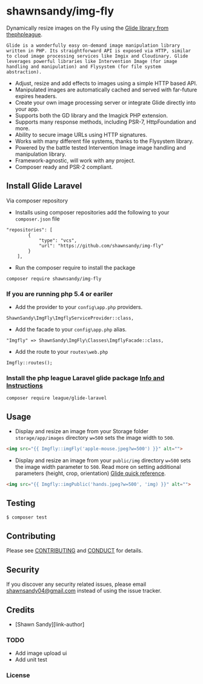 # shawnsandy/img-fly

Dynamically resize images on the Fly using the [Glide library from thephpleague](http://glide.thephpleague.com/).

	Glide is a wonderfully easy on-demand image manipulation library written in PHP. Its straightforward API is exposed via HTTP, similar to cloud image processing services like Imgix and Cloudinary. Glide leverages powerful libraries like Intervention Image (for image handling and manipulation) and Flysystem (for file system abstraction).

- Adjust, resize and add effects to images using a simple HTTP based API.
- Manipulated images are automatically cached and served with far-future expires headers.
- Create your own image processing server or integrate Glide directly into your app.
- Supports both the GD library and the Imagick PHP extension.
- Supports many response methods, including PSR-7, HttpFoundation and more.
- Ability to secure image URLs using HTTP signatures.
- Works with many different file systems, thanks to the Flysystem library.
- Powered by the battle tested Intervention Image image handling and manipulation library.
- Framework-agnostic, will work with any project.
- Composer ready and PSR-2 compliant.

## Install Glide Laravel

Via composer repository

* Installs using composer repositories add the following to your `composer.json` file

```
"repositories": [
        {
            "type": "vcs",
            "url": "https://github.com/shawnsandy/img-fly"
        }
    ],
```

* Run the composer require to install the package

```
composer require shawnsandy/img-fly
```

### If you are running php  5.4 or eariler

* Add the provider to your `config\app.php` providers.

```
ShawnSandy\ImgFly\ImgflyServiceProvider::class,
```

* Add the facade to your `config\app.php` alias.

```
"Imgfly" => ShawnSandy\ImgFly\Classes\ImgflyFacade::class,
```

* Add the route to your `routes\web.php`

```
Imgfly::routes();
```

### Install the php league Laravel glide package [Info and Instructions](https://github.com/thephpleague/glide-laravel)
```
composer require league/glide-laravel
```

## Usage

* Display and resize an image from your Storage folder `storage/app/images` directory `w=500` sets the image width to `500`.


``` html
<img src="{{ Imgfly::imgFly('apple-mouse.jpeg?w=500') }}" alt="">
```

* Display and resize an image from your `public/img` directory `w=500` sets the image width parameter to `500`. Read more on setting additional parameters (height, crop, orientation) [Glide quick reference](http://glide.thephpleague.com/1.0/api/quick-reference/).

``` html
<img src="{{ Imgfly::imgPublic('hands.jpeg?w=500', 'img) }}" alt="">
```

## Testing

``` bash
$ composer test
```

## Contributing

Please see [CONTRIBUTING](CONTRIBUTING.md) and [CONDUCT](CONDUCT.md) for details.

## Security

If you discover any security related issues, please email shawnsandy04@gmail.com instead of using the issue tracker.

## Credits

- [Shawn Sandy][link-author]


### TODO
- Add image upload ui
- Add unit test

### License
